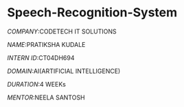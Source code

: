 # Speech-Recognition-System
*COMPANY*:CODETECH IT SOLUTIONS

*NAME*:PRATIKSHA KUDALE

*INTERN ID*:CT04DH694

*DOMAIN*:AI(ARTIFICIAL INTELLIGENCE)

*DURATION*:4 WEEKs

*MENTOR*:NEELA SANTOSH
